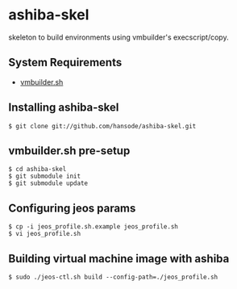 ashiba-skel
===========

skeleton to build environments using vmbuilder's execscript/copy.

System Requirements
-------------------

+ [vmbuilder.sh](https://github.com/hansode/vmbuilder/tree/master/kvm/rhel/6)

Installing ashiba-skel
----------------------

    $ git clone git://github.com/hansode/ashiba-skel.git

vmbuilder.sh pre-setup
----------------------

    $ cd ashiba-skel
    $ git submodule init
    $ git submodule update

Configuring jeos params
-----------------------

    $ cp -i jeos_profile.sh.example jeos_profile.sh
    $ vi jeos_profile.sh

Building virtual machine image with ashiba
------------------------------------------

    $ sudo ./jeos-ctl.sh build --config-path=./jeos_profile.sh
